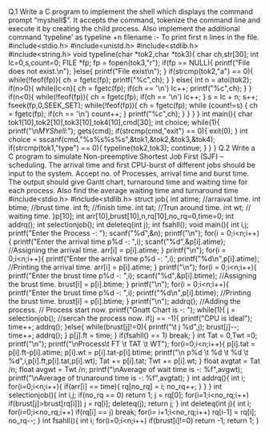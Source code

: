 Q.1 Write a C program to implement the shell which displays the command prompt “myshell$”. It accepts the command, tokenize the command line and execute it by 
creating the child process. Also implement the additional command ‘typeline’ as typeline +n filename :- To print first n lines in the file.
#include<stdio.h>
#include<unistd.h>
#include<stdlib.h>
#include<string.h>
void typeline(char *tok2,char *tok3){
char ch,str[30];
int lc=0,s,count=0;
FILE *fp;
fp = fopen(tok3,"r");
if(fp == NULL){
printf("File does not exist.\n");
}else{
printf("File exist\n");
}
if(strcmp(tok2,"a") == 0){
while(!feof(fp)){
ch = fgetc(fp);
printf("%c",ch);
}
}
else{
int n = atoi(tok2);
if(n>0){
while(lc<n){
ch = fgetc(fp);
if(ch == '\n')
lc++;
printf("%c",ch);
}
}
if(n<0){
while(!feof(fp)){
ch = fgetc(fp);
if(ch == '\n')
lc++;
}
s = lc + n;
s++;
fseek(fp,0,SEEK_SET);
while(!feof(fp)){
ch = fgetc(fp);
while (count!=s)
{
ch = fgetc(fp);
if(ch == '\n')
count++;
}
printf("%c",ch);
}
}
}
}
int main(){
char tok1[10],tok2[10],tok3[10],tok4[10],cmd[30];
int choice;
while(1){
printf("\n$MYShell$:");
gets(cmd);
if(strcmp(cmd,"exit") == 0){
exit(0);
}
int choice = sscanf(cmd,"%s%s%s%s",&tok1,&tok2,&tok3,&tok4);
if(strcmp(tok1,"type") == 0){
typeline(tok2,tok3);
continue;
}
}
}
Q.2 Write a C program to simulate Non-preemptive Shortest Job First (SJF) – scheduling. The arrival time and first CPU-burst of different jobs should be input to the 
system. Accept no. of Processes, arrival time and burst time. The output should give Gantt chart, turnaround time and waiting time for each process. Also find the average 
waiting time and turnaround time
#include<stdio.h>
#include<stdlib.h>
struct job{
int atime; //arraival time.
int btime; //brust time.
int ft; //finish time.
int tat; //Trun around time.
int wt; // waiting time.
}p[10];
int arr[10],brust[10],n,rq[10],no_rq=0,time=0;
int addrq();
int selectionjob();
int deleteq(int j);
int fsahll();
void main(){
int i,j;
printf("Enter the Process -: ");
scanf("%d",&n);
printf("\n");
for(i = 0;i<n;i++){
printf("Enter the arrival time p%d -: ",i);
scanf("%d",&p[i].atime); //Assigning the arrival time.
arr[i] = p[i].atime;
}
printf("\n");
for(i = 0;i<n;i++){
printf("Enter the arrival time p%d -: ",i);
printf("%d\n",p[i].atime); //Printing the arrival time.
arr[i] = p[i].atime;
}
printf("\n");
for(i = 0;i<n;i++){
printf("Enter the brust time p%d -: ",i);
scanf("%d",&p[i].btime); //Assigning the brust time.
brust[i] = p[i].btime;
}
printf("\n");
for(i = 0;i<n;i++){
printf("Enter the brust time p%d -: ",i);
printf("%d\n",p[i].btime); //Printing the brust time.
brust[i] = p[i].btime;
}
printf("\n");
addrq(); //Adding the process.
// Process start now.
printf("Gnatt Chart is -: ");
while(1){
j = selectionjob(); //sercah the process now.
if(j == -1){
printf("CPU is ideal");
time++;
addrq(); 
}else{
while(brust[j]!=0){
printf("\t j %d",j);
brust[j]--;
time++;
addrq();
}
p[j].ft = time;
}
if(fsahll() == 1)
break;
}
int Tat = 0,Twt =0;
printf("\n");
printf("\nProcess\t FT \t TAT \t WT");
for(i=0;i<n;i++){
p[i].tat = p[i].ft-p[i].atime;
p[i].wt = p[i].tat-p[i].btime;
printf("\n p%d \t %d \t %d \t %d",i,p[i].ft,p[i].tat,p[i].wt);
Tat += p[i].tat;
Twt += p[i].wt;
}
float avgtat = Tat /n;
float avgwt = Twt /n;
printf("\nAverage of wait time is -: %f",avgwt);
printf("\nAverage of trunaround time is -: %f",avgtat);
}
int addrq(){
int i;
for(i=0;i<n;i++){
if(arr[i] == time){
rq[no_rq] = i;
no_rq++;
}
}
}
int selectionjob(){
int i,j;
if(no_rq == 0)
return 1;
j = rq[0];
for(i=1;i<no_rq;i++)
if(brust[j]>brust[rq[i]])
j = rq[i];
deleteq(j);
return j;
}
int deleteq(int j){
int i;
for(i=0;i<no_rq;i++)
if(rq[i] == j)
break;
for(i= i+1;i<no_rq;i++)
rq[i-1] = rq[i];
no_rq--;
}
int fsahll(){
int i;
for(i=0;i<n;i++)
if(brust[i]!=0)
return -1;
return 1; 
}

